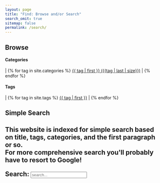```yaml
---
layout: page
title: "Find: Browse and/or Search"
search_omit: true
sitemap: false
permalink: /search/
---
```


<h2> Browse </h2>

<h4> Categories </h4>

<p>
| {% for tag in site.categories %}
<a href="/{{ tag | first | slugize }}/">{{ tag | first }} ({{tag | last | size}})</a> |
{% endfor %}
</p>

<h4> Tags </h4>

<p>
| {% for tag in site.tags %}
<a style="font-size: {{ tag | last | size | times: 100 | divided_by: site.tags.size | plus: 70 }}%" href="/tags/{{ tag | first | slugize }}/">{{ tag | first }}</a> |
{% endfor %}
</p>

<h2> Simple Search <h2>

<div class="search">

<p> This website is indexed for simple search based on title, tags, categories, and the first paragraph or so.<br/> For more comprehensive search you'll probably have to resort to Google! </p>

<!-- Html Elements for Search -->
<div id="search-container">
<p>Search: <input type="text" id="search-input" placeholder="search..."></p>
<ul id="results-container"></ul>
</div>

<!-- Script pointing to search-script.js -->
<script src="/js/simple-jekyll-search.min.js" type="text/javascript"></script>

<!-- Configuration -->
<script>
SimpleJekyllSearch({
  searchInput: document.getElementById('search-input'),
  resultsContainer: document.getElementById('results-container'),
  json: '/search.json',
  searchResultTemplate: '<li>{date}: <a href="{url}">{title}</a>'
})
</script>

</div>
